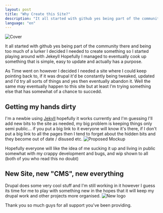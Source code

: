 ```yaml
---
layout: post
title: "Why Create this Site?"
description: "It all started with github yes being part of the community there and being too much of a lurker I decided I needed to create something so I started playing around with Jekeyll Hopefully I managed to eventually cook up something that  is simple, easy to update and actually has a purpose."
language: "en"
---
```


![Cover](/assets/img/posts/why-we-created-webcomponentsorg.jpg)

It all started with github yes being part of the community there and being too much of a lurker I decided I needed to create something so I started playing around with Jekeyll Hopefully I managed to eventually cook up something that  is simple, easy to update and actually has a purpose.
<!-- more -->

As Time went on however I decided I needed a site where I could keep pointing back to, if it was drupal it'd be constantly being tweaked, updated and I'd try all sorts of things and yes then eventually abandon it.
Well the same may eventually happen to this site but at least I'm trying something else that has somewhat of a chance to succedd. 

## Getting my hands dirty

I'm a newbie using [Jekyll](http://jekyllrb.com/) hopefully it works currently and I'm guessing I'll add new bits to the site as needed, my big problem is keeping things only semi public... if you put a big link to it everyone will know it's there, if I don't put a big link to all the pages then I tend to forget about the hidden bits and they become out of date / disused etc.
![Proposed Mockup](/assets/img/posts/wcorg-mockup.jpg)

Hopefully everyone will like the idea of me sucking it up and living in public somewhat with my crappy development and bugs, and wip shown to all (both of you who read this no doubt)

## New Site, new "CMS", new everything

Drupal does some very cool stuff and I'm still working in it however I guess its time for me to play with something new in the hopes that it will keep my drupal work and other projects more organised.
![New logo](/assets/img/posts/wcorg-logo.jpg)

Thank you so much guys for all support you've been providing.